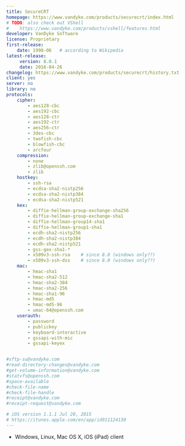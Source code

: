 ```yaml
---
title: SecureCRT
homepage: https://www.vandyke.com/products/securecrt/index.html
# TODO: also check out VShell
#    https://www.vandyke.com/products/vshell/features.html
developer: VanDyke Software
license: Proprietary
first-release:
    date: 1998-06   # according to Wikipedia
latest-release:
     version: 8.0.1
     date: 2016-04-26
changelog: https://www.vandyke.com/products/securecrt/history.txt
client: yes
server: no
library: no
protocols:
    cipher:
        - aes128-cbc
        - aes192-cbc
        - aes128-ctr
        - aes192-ctr
        - aes256-ctr
        - 3des-cbc
        - twofish-cbc
        - blowfish-cbc
        - arcfour
    compression:
        - none
        - zlib@openssh.com
        - zlib
    hostkey:
        - ssh-rsa
        - ecdsa-sha2-nistp256
        - ecdsa-sha2-nistp384
        - ecdsa-sha2-nistp521
    kex:
        - diffie-hellman-group-exchange-sha256
        - diffie-hellman-group-exchange-sha1
        - diffie-hellman-group14-sha1
        - diffie-hellman-group1-sha1
        - ecdh-sha2-nistp256
        - ecdh-sha2-nistp384
        - ecdh-sha2-nistp521
        - gss-gex-sha1-*
        - x509v3-ssh-rsa    # since 8.0 (windows only??)
        - x509v3-ssh-dss    # since 8.0 (windows only??)
    mac:
        - hmac-sha1
        - hmac-sha2-512
        - hmac-sha2-384
        - hmac-sha2-256
        - hmac-sha1-96
        - hmac-md5
        - hmac-md5-96
        - umac-64@openssh.com
    userauth:
        - password
        - publickey
        - keyboard-interactive
        - gssapi-with-mic
        - gssapi-keyex


#sftp-su@vandyke.com
#read-directory-changes@vandyke.com
#get-volume-information@vandyke.com
#statvfs@openssh.com
#space-available
#check-file-name
#check-file-handle
#receipt@vandyke.com
#receipt-request@vandyke.com

# iOS version 1.1.1 Jul 20, 2015
# https://itunes.apple.com/en/app/id911124130
---
```

* Windows, Linux, Mac OS X, iOS (iPad) client
